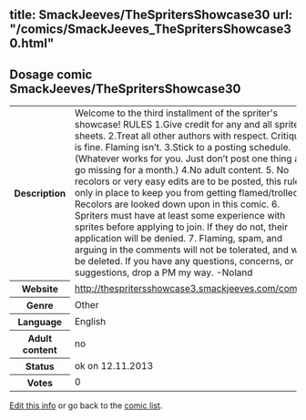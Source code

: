 title: SmackJeeves/TheSpritersShowcase30
url: "/comics/SmackJeeves_TheSpritersShowcase30.html"
---
Dosage comic SmackJeeves/TheSpritersShowcase30
-----------------------------------------

<p id="msg"></p>
<script type="text/javascript">
if (window.location.search === '?edit_info_mail=sent_ok') {
  var elem = document.getElementById("msg");
  elem.innerHTML = 'Edited information sucessfully sent for review, which is usually done daily. Thanks!';
  elem.className = 'ok';
}
</script>
<table class="comicinfo">
<tr>
<th>Description</th><td>Welcome to the third installment of the spriter's showcase! RULES 1.Give credit for any and all sprite sheets. 2.Treat all other authors with respect. Critique is fine. Flaming isn’t. 3.Stick to a posting schedule. (Whatever works for you. Just don’t post one thing and go missing for a month.) 4.No adult content. 5. No recolors or very easy edits are to be posted, this rule is only in place to keep you from getting flamed/trolled. Recolors are looked down upon in this comic. 6. Spriters must have at least some experience with sprites before applying to join. If they do not, their application will be denied. 7. Flaming, spam, and arguing in the comments will not be tolerated, and will be deleted. If you have any questions, concerns, or suggestions, drop a PM my way. -Noland</td>
</tr>
<tr>
<th>Website</th><td><a href="http://thespritersshowcase3.smackjeeves.com/comics/">http://thespritersshowcase3.smackjeeves.com/comics/</a></td>
</tr>
<tr>
<th>Genre</th><td>Other</td>
</tr>
<tr>
<th>Language</th><td>English</td>
</tr>
<tr>
<th>Adult content</th><td>no</td>
</tr>
<tr>
<th>Status</th><td>ok on 12.11.2013</td>
</tr>
<tr>
<th>Votes</th><td>0</td>
</tr>
</table>

[Edit this info](SmackJeeves_TheSpritersShowcase30_edit.html) or go back to the [comic list](../comic-index.html).
